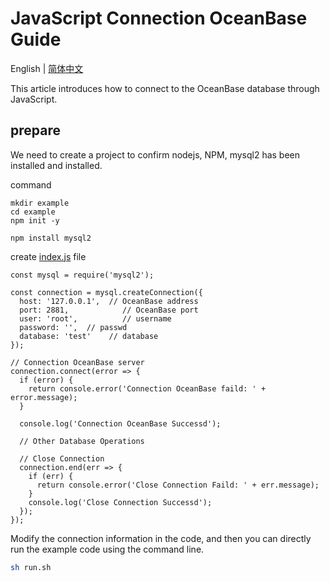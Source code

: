 # JavaScript Connection OceanBase Guide

English | [简体中文](README-CN.md)

This article introduces how to connect to the OceanBase database through JavaScript.

## prepare

We need to create a project to confirm nodejs, NPM, mysql2 has been installed and installed.

command

```
mkdir example
cd example
npm init -y

npm install mysql2

```

create [index.js](index.js) file

```
const mysql = require('mysql2');

const connection = mysql.createConnection({
  host: '127.0.0.1',  // OceanBase address
  port: 2881,            // OceanBase port
  user: 'root',          // username
  password: '',  // passwd
  database: 'test'    // database
});

// Connection OceanBase server
connection.connect(error => {
  if (error) {
    return console.error('Connection OceanBase faild: ' + error.message);
  }

  console.log('Connection OceanBase Successd');

  // Other Database Operations

  // Close Connection
  connection.end(err => {
    if (err) {
      return console.error('Close Connection Faild: ' + err.message);
    }
    console.log('Close Connection Successd');
  });
});
```

Modify the connection information in the code, and then you can directly run the example code using the command line.

```bash
sh run.sh
```
